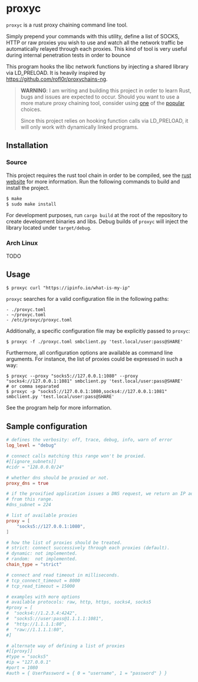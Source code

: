 # proxyc

`proxyc` is a rust proxy chaining command line tool.

Simply prepend your commands with this utility, define a list of SOCKS, HTTP or
raw proxies you wish to use and watch all the network traffic be automatically
relayed through each proxies. This kind of tool is very useful during internal
penetration tests in order to bounce

This program hooks the libc network functions by injecting a shared library via
LD_PRELOAD. It is heavily inspired by https://github.com/rofl0r/proxychains-ng.

> **WARNING**:
> I am writing and building this project in order to learn Rust, bugs and
> issues are expected to occur. Should you want to use a more mature proxy
> chaining tool, consider using [one](https://github.com/haad/proxychains)
> of the [popular](https://github.com/rofl0r/proxychains-ng) choices.
>
> Since this project relies on hooking function calls via LD_PRELOAD, it will
> only work with dynamically linked programs.

## Installation

### Source

This project requires the rust tool chain in order to be compiled, see the
[rust website](https://www.rust-lang.org/tools/install) for more information.
Run the following commands to build and install the project.

```bash
$ make
$ sudo make install
```

For development purposes, run `cargo build` at the root of the repository to create development
binaries and libs. Debug builds of `proxyc` will inject the library located under
`target/debug`.

### Arch Linux

TODO

## Usage

```
$ proxyc curl "https://ipinfo.io/what-is-my-ip"
```

`proxyc` searches for a valid configuration file in the following paths:

```
- ./proxyc.toml
- ~/proxyc.toml
- /etc/proxyc/proxyc.toml
```

Additionally, a specific configuration file may be explicitly passed to `proxyc`:
```
$ proxyc -f ./proxyc.toml smbclient.py 'test.local/user:pass@SHARE'
```

Furthermore, all configuration options are available as command line
arguments. For instance, the list of proxies could be expressed in such a way:

```
$ proxyc --proxy "socks5://127.0.0.1:1080" --proxy "socks4://127.0.0.1:1081" smbclient.py 'test.local/user:pass@SHARE'
# or comma separated
$ proxyc -p "socks5://127.0.0.1:1080,socks4://127.0.0.1:1081" smbclient.py 'test.local/user:pass@SHARE'
```

See the program help for more information.

## Sample configuration

```toml
# defines the verbosity: off, trace, debug, info, warn of error
log_level = "debug"

# connect calls matching this range won't be proxied.
#[[ignore_subnets]]
#cidr = "128.0.0.0/24"

# whether dns should be proxied or not.
proxy_dns = true

# if the proxified application issues a DNS request, we return an IP address
# from this range.
#dns_subnet = 224

# list of available proxies
proxy = [
	"socks5://127.0.0.1:1080",
]

# how the list of proxies should be treated.
# strict: connect successively through each proxies (default).
# dynamic: not implemented.
# random:  not implemented.
chain_type = "strict"

# connect and read timeout in milliseconds.
# tcp_connect_timeout = 8000
# tcp_read_timeout = 15000

# examples with more options
# available protocols: raw, http, https, socks4, socks5
#proxy = [
#  "socks4://1.2.3.4:4242",
#  "socks5://user:pass@1.1.1.1:1081",
#  "http://1.1.1.1:80",
#  "raw://1.1.1.1:80",
#]

# alternate way of defining a list of proxies
#[[proxy]]
#type = "socks5"
#ip = "127.0.0.1"
#port = 1080
#auth = { UserPassword = { 0 = "username", 1 = "password" } }
```
